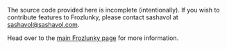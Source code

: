 The source code provided here is incomplete (intentionally). If you wish to contribute features to Frozlunky, please contact sashavol at [sashavol@sashavol.com](mailto:sashavol@sashavol.com).

Head over to the [main Frozlunky page](http://sashavol.com/frozlunky) for more information.

